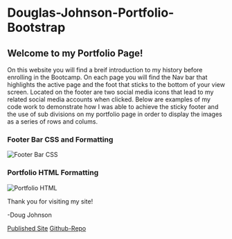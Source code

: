 # Douglas-Johnson-Portfolio-Bootstrap

## Welcome to my Portfolio Page!
On this website you will find a breif introduction to my history before enrolling in the Bootcamp. On each page you will find the Nav bar that highlights the active page and the foot that sticks to the bottom of your view screen. Located on the footer are two social media icons that lead to my related social media accounts when clicked. Below are examples of my code work to demonstrate how I was able to achieve the sticky footer and the use of sub divisions on my portfolio page in order to display the images as a series of rows and colums.


### Footer Bar CSS and Formatting 
![Footer Bar CSS](https://i.postimg.cc/TYbFzK3s/Portfolio-Footer.png)

### Portfolio HTML Formatting
![Portfolio HTML](https://i.postimg.cc/027XthtR/Portfolio-HTML.png)

Thank you for visiting my site!

-Doug Johnson

[Published Site](https://dougjohnson22.github.io/Douglas-Johnson-Portfolio-Bootstrap/)
[Github-Repo](https://github.com/DougJohnson22/Douglas-Johnson-Portfolio-Bootstrap)

